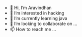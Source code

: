 - 👋 Hi, I’m Aravindhan
- 👀 I’m interested in hacking
- 🌱 I’m currently learning java
- 💞️ I’m looking to collaborate on ...
- 📫 How to reach me ...

<!---
Arav2005/Arav2005 is a ✨ special ✨ repository because its `README.md` (this file) appears on your GitHub profile.
You can click the Preview link to take a look at your changes.
--->
